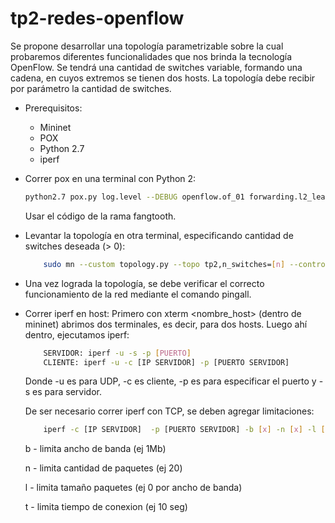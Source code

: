 # tp2-redes-openflow
Se propone desarrollar una topología parametrizable sobre la cual probaremos diferentes funcionalidades que nos brinda la tecnología OpenFlow. Se tendrá una cantidad de switches variable, formando una cadena, en cuyos extremos se tienen dos hosts. La topología debe recibir por parámetro la cantidad de switches.
- Prerequisitos:
    - Mininet
    - POX
    - Python 2.7
    - iperf
- Correr pox en una terminal con Python 2:
    ```bash
    python2.7 pox.py log.level --DEBUG openflow.of_01 forwarding.l2_learning Firewall
    ```
    Usar el código de la rama fangtooth.

- Levantar la topología en otra terminal, especificando cantidad de switches deseada (> 0):
    ```bash
        sudo mn --custom topology.py --topo tp2,n_switches=[n] --controller remote
    ```
    
- Una vez lograda la topología, se debe verificar el correcto funcionamiento de la red mediante el comando pingall.
    
- Correr iperf en host: 
    Primero con xterm <nombre\_host> (dentro de mininet) abrimos dos terminales, es decir, para dos hosts. Luego ahí dentro, ejecutamos iperf:
    ```bash
        SERVIDOR: iperf -u -s -p [PUERTO]
        CLIENTE: iperf -u -c [IP SERVIDOR] -p [PUERTO SERVIDOR]
    ```
    Donde -u es para UDP, -c es cliente, -p es para especificar el puerto y -s es para servidor.

    De ser necesario correr iperf con TCP, se deben agregar limitaciones:
    ```bash
        iperf -c [IP SERVIDOR]  -p [PUERTO SERVIDOR] -b [x] -n [x] -l [x] -t [x]
    ```
    
    b - limita ancho de banda (ej 1Mb)
    
    n - limita cantidad de paquetes (ej 20)

    l - limita tamaño paquetes (ej 0 por ancho de banda)
    
    t - limita tiempo de conexion (ej 10 seg) 
